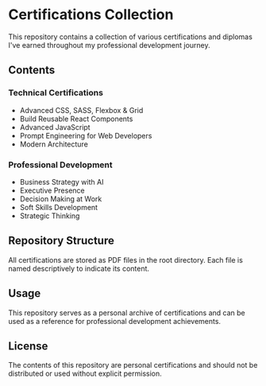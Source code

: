 # Certifications Collection

This repository contains a collection of various certifications and diplomas I've earned throughout my professional development journey.

## Contents

### Technical Certifications

- Advanced CSS, SASS, Flexbox & Grid
- Build Reusable React Components
- Advanced JavaScript
- Prompt Engineering for Web Developers
- Modern Architecture

### Professional Development

- Business Strategy with AI
- Executive Presence
- Decision Making at Work
- Soft Skills Development
- Strategic Thinking

## Repository Structure

All certifications are stored as PDF files in the root directory. Each file is named descriptively to indicate its content.

## Usage

This repository serves as a personal archive of certifications and can be used as a reference for professional development achievements.

## License

The contents of this repository are personal certifications and should not be distributed or used without explicit permission.
